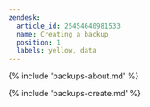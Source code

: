 ```yaml
---
zendesk:
  article_id: 25454640981533
  name: Creating a backup
  position: 1
  labels: yellow, data
---
```



{% include 'backups-about.md' %}

{% include 'backups-create.md' %}
